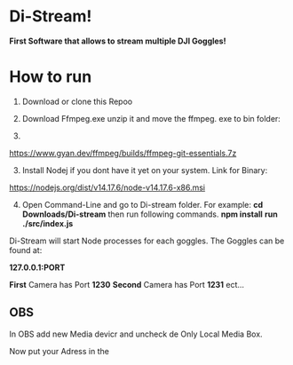 ﻿# Di-Stream! 
**First Software that allows to stream multiple DJI Goggles!**
 
# How to run

1. Download or clone this Repoo

2. Download Ffmpeg.exe unzip it and move the ffmpeg. exe to bin folder:
3. 
https://www.gyan.dev/ffmpeg/builds/ffmpeg-git-essentials.7z

3. Install Nodej if you dont have it yet on your system. 
Link for Binary:

https://nodejs.org/dist/v14.17.6/node-v14.17.6-x86.msi

4. Open Command-Line and go to Di-stream folder. For example:
**cd Downloads/Di-stream** 
then run following commands. 
**npm install**
**run ./src/index.js**

Di-Stream will start Node processes for each goggles. The Goggles can be found at:

**127.0.0.1:PORT**

**First** Camera has Port **1230**
**Second** Camera has Port **1231** ect... 


## OBS

In OBS add new Media devicr and uncheck de Only Local Media Box. 

Now put your Adress in the 




